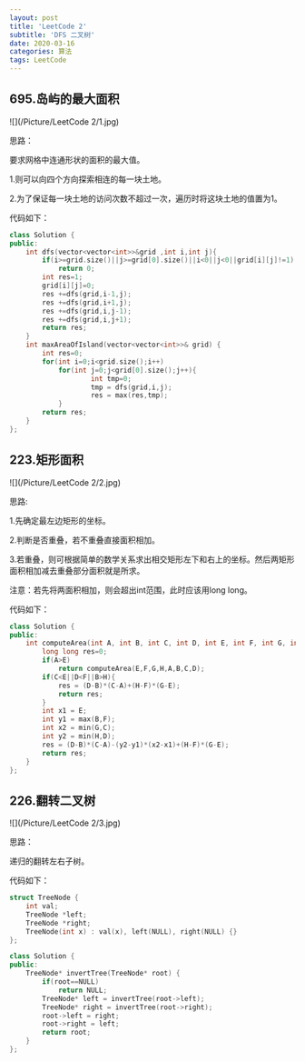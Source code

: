 ```yaml
---
layout: post
title: 'LeetCode 2'
subtitle: 'DFS 二叉树'
date: 2020-03-16
categories: 算法
tags: LeetCode
---
```


## 695.岛屿的最大面积

![](/Picture/LeetCode 2/1.jpg)

思路：

要求网格中连通形状的面积的最大值。

   1.则可以向四个方向探索相连的每一块土地。

   2.为了保证每一块土地的访问次数不超过一次，遍历时将这块土地的值置为1。

代码如下：

```c++
class Solution {
public:
	int dfs(vector<vector<int>>&grid ,int i,int j){
		if(i>=grid.size()||j>=grid[0].size()||i<0||j<0||grid[i][j]!=1)
			return 0;
		int res=1;
		grid[i][j]=0;
		res +=dfs(grid,i-1,j);
		res +=dfs(grid,i+1,j);
		res +=dfs(grid,i,j-1);
		res +=dfs(grid,i,j+1);
		return res;
	}
    int maxAreaOfIsland(vector<vector<int>>& grid) {
    	int res=0;
    	for(int i=0;i<grid.size();i++)
    		for(int j=0;j<grid[0].size();j++){
                    int tmp=0;
                    tmp = dfs(grid,i,j);
                    res = max(res,tmp);
            }
    	return res;
    }
};
```

## 223.矩形面积

![](/Picture/LeetCode 2/2.jpg)

思路:

1.先确定最左边矩形的坐标。

2.判断是否重叠，若不重叠直接面积相加。

3.若重叠，则可根据简单的数学关系求出相交矩形左下和右上的坐标。然后两矩形面积相加减去重叠部分面积就是所求。

注意：若先将两面积相加，则会超出int范围，此时应该用long long。

代码如下：

```c++
class Solution {
public:
    int computeArea(int A, int B, int C, int D, int E, int F, int G, int H) {
        long long res=0;
    	if(A>E)
    		return computeArea(E,F,G,H,A,B,C,D);
    	if(C<E||D<F||B>H){
    		res = (D-B)*(C-A)+(H-F)*(G-E);
    		return res;
    	}
    	int x1 = E;
    	int y1 = max(B,F);
    	int x2 = min(G,C);
    	int y2 = min(H,D);
    	res = (D-B)*(C-A)-(y2-y1)*(x2-x1)+(H-F)*(G-E);
    	return res;
    }
};
```

## 226.翻转二叉树

![](/Picture/LeetCode 2/3.jpg)

思路：

递归的翻转左右子树。

代码如下：

```c++
struct TreeNode {
    int val;
    TreeNode *left;
    TreeNode *right;
    TreeNode(int x) : val(x), left(NULL), right(NULL) {}
};

class Solution {
public:
    TreeNode* invertTree(TreeNode* root) {
    	if(root==NULL)
    		return NULL;
    	TreeNode* left = invertTree(root->left);
    	TreeNode* right = invertTree(root->right);
    	root->left = right;
    	root->right = left;
    	return root;
    }
};
```